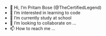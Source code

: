 - 👋 Hi, I’m Pritam Bose (@TheCertifiedLegend)
- 👀 I’m interested in learning to code
- 🌱 I’m currently study at school
- 💞️ I’m looking to collaborate on ...
- 📫 How to reach me ...

<!---
TheCertifiedLegend/TheCertifiedLegend is a ✨ special ✨ repository because its `README.md` (this file) appears on your GitHub profile.
You can click the Preview link to take a look at your changes.
--->
